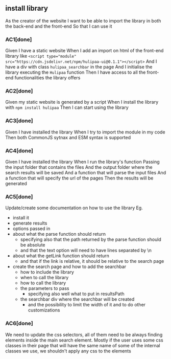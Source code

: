 ## install library
As the creator of the website
I want to be able to import the library in both the back-end and the front-end
So that I can use it

### AC1[done]
Given I have a static website
When I add an import on html of the front-end library like
    `<script type="module" src="https://cdn.jsdelivr.net/npm/hulipaa-ui@0.1.1"></script>`
And I have a div with class `hulipaa_searchbar` in the page
And I initialise the library executing the `Hulipaa` function
Then I have access to all the front-end functionalities the library offers

### AC2[done]
Given my static website is generated by a script
When I install the library with `npm install hulipaa`
Then I can start using the library

### AC3[done]
Given I have installed the library
When I try to import the module in my code
Then both CommonJS sytnax and ESM syntax is supported

### AC4[done]
Given I have installed the library
When I run the library's function
Passing the input folder that contains the files
And the output folder where the search results will be saved
And a function that will parse the input files
And a function that will specify the url of the pages 
Then the results will be generated

### AC5[done]
Update/create some documentation on how to use the library
Eg.
- install it
- generate results
- options passed in
- about what the parse function should return
  - specifying also that the path returned by the parse function should be absolute
  - and that the text option will need to have lines separated by \n
- about what the getLink function should return
  - and that if the link is relative, it should be relative to the search page
- create the search page and how to add the searchbar
  - how to include the library
  - when to call the library
  - how to call the library
  - the parameters to pass
    - specifying also well what to put in resultsPath
  - the searchbar div where the searchbar will be created
    - and the possibility to limit the width of it and to do other customizations

### AC6[done]
We need to update the css selectors, all of them need to be always finding elements inside the main search element.
Mostly if the user uses some css classes in their page that will have the same name of some of the internal classes we use, we shouldn't apply any css to the elements
